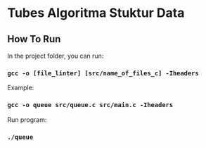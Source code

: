 # Tubes Algoritma Stuktur Data

## How To Run

In the project folder, you can run:

### `gcc -o [file_linter] [src/name_of_files_c] -Iheaders`
Example:
### `gcc -o queue src/queue.c src/main.c -Iheaders`
Run program:
### `./queue`

